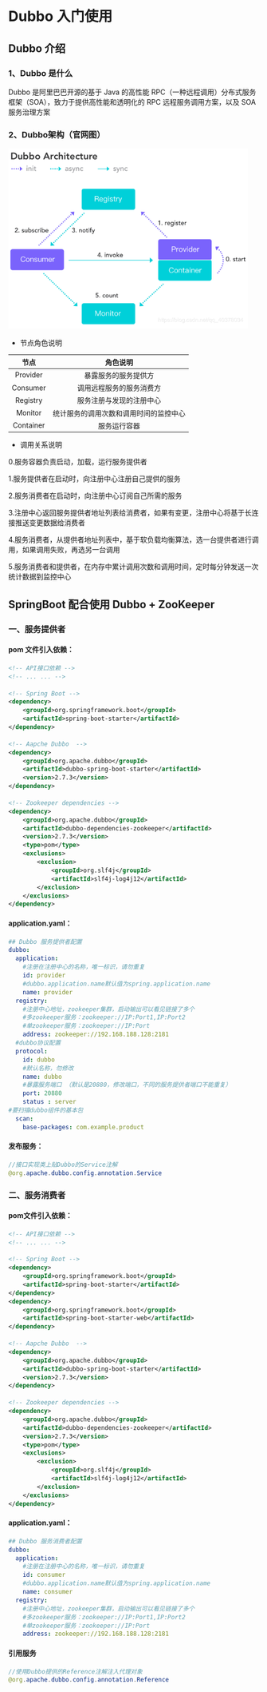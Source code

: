 # Dubbo 入门使用

## Dubbo 介绍

### 1、Dubbo 是什么

Dubbo 是阿里巴巴开源的基于 Java 的高性能 RPC（一种远程调用）分布式服务框架（SOA），致力于提供高性能和透明化的 RPC 远程服务调用方案，以及 SOA 服务治理方案

### 2、Dubbo架构（官网图）

![Dubbo架构（官网图）](_images/20201212135005579_14520.png)

* 节点角色说明

|   节点    |              角色说明               |
| :-------: | :---------------------------------: |
| Provider  |         暴露服务的服务提供方         |
| Consumer  |       调用远程服务的服务消费方        |
| Registry  |       服务注册与发现的注册中心        |
|  Monitor  | 统计服务的调用次数和调用时间的监控中心 |
| Container |             服务运行容器             |

* 调用关系说明

0.服务容器负责启动，加载，运行服务提供者

1.服务提供者在启动时，向注册中心注册自己提供的服务

2.服务消费者在启动时，向注册中心订阅自己所需的服务

3.注册中心返回服务提供者地址列表给消费者，如果有变更，注册中心将基于长连接推送变更数据给消费者

4.服务消费者，从提供者地址列表中，基于软负载均衡算法，选一台提供者进行调用，如果调用失败，再选另一台调用

5.服务消费者和提供者，在内存中累计调用次数和调用时间，定时每分钟发送一次统计数据到监控中心



## SpringBoot 配合使用 Dubbo + ZooKeeper

### 一、服务提供者

#### pom 文件引入依赖：

```xml
<!-- API接口依赖 -->
<!-- ... ... -->

<!-- Spring Boot -->
<dependency>
    <groupId>org.springframework.boot</groupId>
    <artifactId>spring-boot-starter</artifactId>
</dependency>

<!-- Aapche Dubbo  -->
<dependency>
    <groupId>org.apache.dubbo</groupId>
    <artifactId>dubbo-spring-boot-starter</artifactId>
    <version>2.7.3</version>
</dependency>

<!-- Zookeeper dependencies -->
<dependency>
    <groupId>org.apache.dubbo</groupId>
    <artifactId>dubbo-dependencies-zookeeper</artifactId>
    <version>2.7.3</version>
    <type>pom</type>
    <exclusions>
        <exclusion>
            <groupId>org.slf4j</groupId>
            <artifactId>slf4j-log4j12</artifactId>
        </exclusion>
    </exclusions>
</dependency>
```

#### application.yaml：

```yaml
## Dubbo 服务提供者配置
dubbo:
  application:
    #注册在注册中心的名称，唯一标识，请勿重复
    id: provider
    #dubbo.application.name默认值为spring.application.name
    name: provider
  registry:
    #注册中心地址，zookeeper集群，启动输出可以看见链接了多个
    #多zookeeper服务：zookeeper://IP:Port1,IP:Port2
    #单zookeeper服务：zookeeper://IP:Port
    address: zookeeper://192.168.188.128:2181
  #dubbo协议配置
  protocol:
    id: dubbo
    #默认名称，勿修改
    name: dubbo
    #暴露服务端口 （默认是20880，修改端口，不同的服务提供者端口不能重复）
    port: 20880
    status : server
#要扫描dubbo组件的基本包
  scan:
    base-packages: com.example.product

```

#### 发布服务：

```java
//接口实现类上贴Dubbo的Service注解
@org.apache.dubbo.config.annotation.Service
```

### 二、服务消费者

#### pom文件引入依赖：

```xml
<!-- API接口依赖 -->
<!-- ... ... -->

<!-- Spring Boot -->
<dependency>
    <groupId>org.springframework.boot</groupId>
    <artifactId>spring-boot-starter</artifactId>
</dependency>
<dependency>
    <groupId>org.springframework.boot</groupId>
    <artifactId>spring-boot-starter-web</artifactId>
</dependency>

<!-- Aapche Dubbo  -->
<dependency>
    <groupId>org.apache.dubbo</groupId>
    <artifactId>dubbo-spring-boot-starter</artifactId>
    <version>2.7.3</version>
</dependency>

<!-- Zookeeper dependencies -->
<dependency>
    <groupId>org.apache.dubbo</groupId>
    <artifactId>dubbo-dependencies-zookeeper</artifactId>
    <version>2.7.3</version>
    <type>pom</type>
    <exclusions>
        <exclusion>
            <groupId>org.slf4j</groupId>
            <artifactId>slf4j-log4j12</artifactId>
        </exclusion>
    </exclusions>
</dependency>
```

#### application.yaml：

```yaml
## Dubbo 服务消费者配置
dubbo:
  application:
    #注册在注册中心的名称，唯一标识，请勿重复
    id: consumer
    #dubbo.application.name默认值为spring.application.name
    name: consumer
  registry:
    #注册中心地址，zookeeper集群，启动输出可以看见链接了多个
    #多zookeeper服务：zookeeper://IP:Port1,IP:Port2
    #单zookeeper服务：zookeeper://IP:Port
    address: zookeeper://192.168.188.128:2181
```

#### 引用服务

```java
//使用Dubbo提供的Reference注解注入代理对象
@org.apache.dubbo.config.annotation.Reference
```

